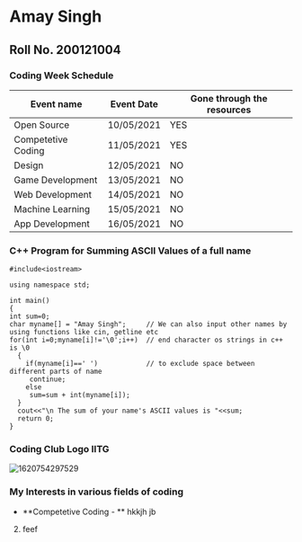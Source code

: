 # Amay Singh

## Roll No. 200121004

### Coding Week Schedule

|Event name|Event Date|Gone through the resources|
|---|---|---|
|Open Source|10/05/2021|YES|
|Competetive Coding|11/05/2021|YES|
|Design|12/05/2021|NO|
|Game Development|13/05/2021|NO|
|Web Development|14/05/2021|NO|
|Machine Learning|15/05/2021|NO|
|App Development|16/05/2021|NO|

### C++ Program for Summing ASCII Values of a full name

```
#include<iostream>

using namespace std;

int main()
{
int sum=0;
char myname[] = "Amay Singh";     // We can also input other names by using functions like cin, getline etc
for(int i=0;myname[i]!='\0';i++)  // end character os strings in c++ is \0
  {
    if(myname[i]==' ')            // to exclude space between different parts of name
     continue;
    else
     sum=sum + int(myname[i]);
  }
  cout<<"\n The sum of your name's ASCII values is "<<sum;
  return 0;
}
```

### Coding Club Logo IITG

![1620754297529](https://user-images.githubusercontent.com/81303703/117859650-e7529480-b2ac-11eb-9f43-786ea53a559b.png)

### My Interests in various fields of coding

* **Competetive Coding - ** hkkjh jb
2. feef

